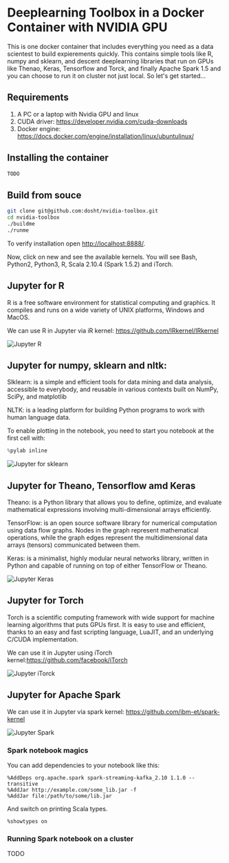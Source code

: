 # Deeplearning Toolbox in a Docker Container with NVIDIA GPU

This is one docker container that includes everything you need as a data scientest to build expierements quickly. This contains simple tools like R, numpy and sklearn, and descent deeplearning libraries that run on GPUs like Thenao, Keras, Tensorflow and Torck, and finally Apache Spark 1.5 and you can choose to run it on cluster not just local. So let's get started...

## Requirements
1. A PC or a laptop with Nvidia GPU and linux
2. CUDA driver: https://developer.nvidia.com/cuda-downloads
2. Docker engine: https://docs.docker.com/engine/installation/linux/ubuntulinux/

## Installing the container
```bash
TODO
```

## Build from souce

```bash
git clone git@github.com:dosht/nvidia-toolbox.git
cd nvidia-toolbox
./buildme
./runme
```

To verify installation open [http://localhost:8888/](http://localhost:8888/).

Now, click on new and see the available kernels. You will see Bash, Python2, Python3, R, Scala 2.10.4 (Spark 1.5.2) and iTorch.

## Jupyter for R
R is a free software environment for statistical computing and graphics. It compiles and runs on a wide variety of UNIX platforms, Windows and MacOS.

We can use R in Jupyter via iR kernel: https://github.com/IRkernel/IRkernel

![Jupyter R](https://raw.githubusercontent.com/dosht/nvidia-toolbox/master/images/R.png)

## Jupyter for numpy, sklearn and nltk:

Slklearn: is a simple and efficient tools for data mining and data analysis, accessible to everybody, and reusable in various contexts built on NumPy, SciPy, and matplotlib

NLTK: is a leading platform for building Python programs to work with human language data.

To enable plotting in the notebook, you need to start you notebook at the first cell with:
```python
%pylab inline
```
![Jupyter for sklearn](https://raw.githubusercontent.com/dosht/nvidia-toolbox/master/images/sklearn.png)
## Jupyter for Theano, Tensorflow amd Keras

Theano: is a Python library that allows you to define, optimize, and evaluate mathematical expressions involving multi-dimensional arrays efficiently.

TensorFlow: is an open source software library for numerical computation using data flow graphs. Nodes in the graph represent mathematical operations, while the graph edges represent the multidimensional data arrays (tensors) communicated between them.

Keras: is a minimalist, highly modular neural networks library, written in Python and capable of running on top of either TensorFlow or Theano.

![Jupyter Keras](https://raw.githubusercontent.com/dosht/nvidia-toolbox/master/images/keras.png)
## Jupyter for Torch
Torch is a scientific computing framework with wide support for machine learning algorithms that puts GPUs first. It is easy to use and efficient, thanks to an easy and fast scripting language, LuaJIT, and an underlying C/CUDA implementation.

We can use it in Jupyter using iTorch kernel:https://github.com/facebook/iTorch

![Jupyter iTorck](https://raw.githubusercontent.com/dosht/nvidia-toolbox/master/images/torch.png)
## Jupyter for Apache Spark



We can use it in Jupyter via spark kernel: https://github.com/ibm-et/spark-kernel

![Jupyter Spark](https://raw.githubusercontent.com/dosht/nvidia-toolbox/master/images/spark.png)
### Spark notebook magics
You can add dependencies to your notebook like this:
```
%AddDeps org.apache.spark spark-streaming-kafka_2.10 1.1.0 --transitive
%AddJar http://example.com/some_lib.jar -f
%AddJar file:/path/to/some/lib.jar
```
And switch on printing Scala types.
```
%showtypes on
```

### Running Spark notebook on a cluster
TODO
